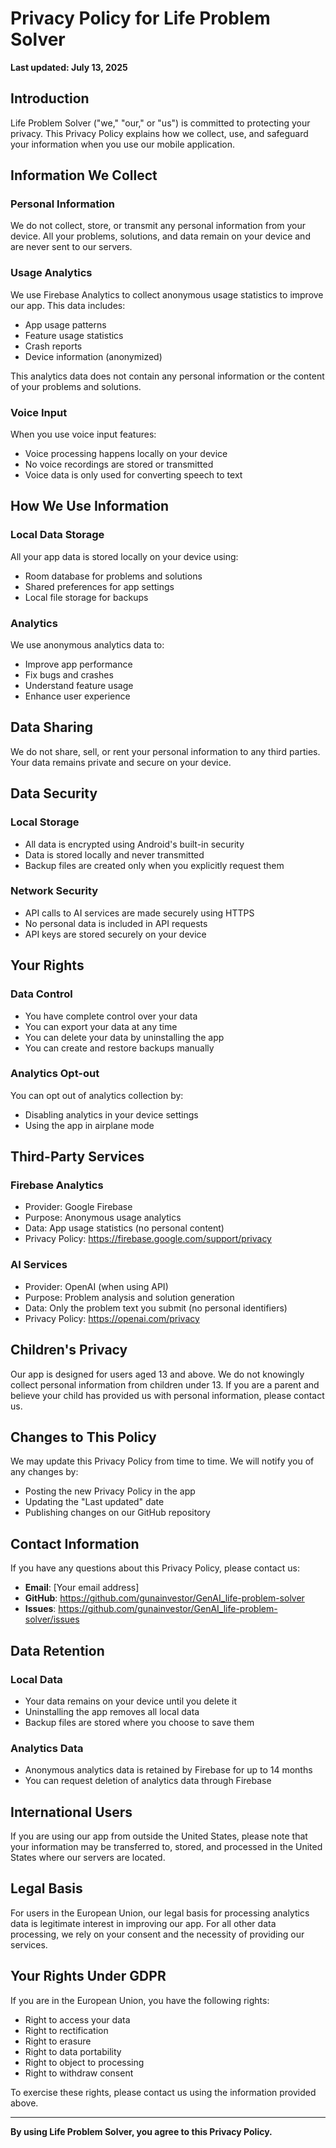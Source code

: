 # Privacy Policy for Life Problem Solver

**Last updated: July 13, 2025**

## Introduction

Life Problem Solver ("we," "our," or "us") is committed to protecting your privacy. This Privacy Policy explains how we collect, use, and safeguard your information when you use our mobile application.

## Information We Collect

### Personal Information
We do not collect, store, or transmit any personal information from your device. All your problems, solutions, and data remain on your device and are never sent to our servers.

### Usage Analytics
We use Firebase Analytics to collect anonymous usage statistics to improve our app. This data includes:
- App usage patterns
- Feature usage statistics
- Crash reports
- Device information (anonymized)

This analytics data does not contain any personal information or the content of your problems and solutions.

### Voice Input
When you use voice input features:
- Voice processing happens locally on your device
- No voice recordings are stored or transmitted
- Voice data is only used for converting speech to text

## How We Use Information

### Local Data Storage
All your app data is stored locally on your device using:
- Room database for problems and solutions
- Shared preferences for app settings
- Local file storage for backups

### Analytics
We use anonymous analytics data to:
- Improve app performance
- Fix bugs and crashes
- Understand feature usage
- Enhance user experience

## Data Sharing

We do not share, sell, or rent your personal information to any third parties. Your data remains private and secure on your device.

## Data Security

### Local Storage
- All data is encrypted using Android's built-in security
- Data is stored locally and never transmitted
- Backup files are created only when you explicitly request them

### Network Security
- API calls to AI services are made securely using HTTPS
- No personal data is included in API requests
- API keys are stored securely on your device

## Your Rights

### Data Control
- You have complete control over your data
- You can export your data at any time
- You can delete your data by uninstalling the app
- You can create and restore backups manually

### Analytics Opt-out
You can opt out of analytics collection by:
- Disabling analytics in your device settings
- Using the app in airplane mode

## Third-Party Services

### Firebase Analytics
- Provider: Google Firebase
- Purpose: Anonymous usage analytics
- Data: App usage statistics (no personal content)
- Privacy Policy: https://firebase.google.com/support/privacy

### AI Services
- Provider: OpenAI (when using API)
- Purpose: Problem analysis and solution generation
- Data: Only the problem text you submit (no personal identifiers)
- Privacy Policy: https://openai.com/privacy

## Children's Privacy

Our app is designed for users aged 13 and above. We do not knowingly collect personal information from children under 13. If you are a parent and believe your child has provided us with personal information, please contact us.

## Changes to This Policy

We may update this Privacy Policy from time to time. We will notify you of any changes by:
- Posting the new Privacy Policy in the app
- Updating the "Last updated" date
- Publishing changes on our GitHub repository

## Contact Information

If you have any questions about this Privacy Policy, please contact us:

- **Email**: [Your email address]
- **GitHub**: https://github.com/gunainvestor/GenAI_life-problem-solver
- **Issues**: https://github.com/gunainvestor/GenAI_life-problem-solver/issues

## Data Retention

### Local Data
- Your data remains on your device until you delete it
- Uninstalling the app removes all local data
- Backup files are stored where you choose to save them

### Analytics Data
- Anonymous analytics data is retained by Firebase for up to 14 months
- You can request deletion of analytics data through Firebase

## International Users

If you are using our app from outside the United States, please note that your information may be transferred to, stored, and processed in the United States where our servers are located.

## Legal Basis

For users in the European Union, our legal basis for processing analytics data is legitimate interest in improving our app. For all other data processing, we rely on your consent and the necessity of providing our services.

## Your Rights Under GDPR

If you are in the European Union, you have the following rights:
- Right to access your data
- Right to rectification
- Right to erasure
- Right to data portability
- Right to object to processing
- Right to withdraw consent

To exercise these rights, please contact us using the information provided above.

---

**By using Life Problem Solver, you agree to this Privacy Policy.** 
